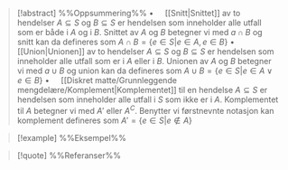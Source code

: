 
> [!abstract] %%Oppsummering%%
> $\bullet\quad$ [[Snitt|Snittet]] av to hendelser $A\subseteq S$ og $B\subseteq S$ er hendelsen som inneholder alle utfall som er både i $A$ og i $B$. Snittet av $A$ og $B$ betegner vi med $a\cap B$ og snitt kan da defineres som $A\cap B=\{e\in S | e\in A, e\in B\}$
> $\bullet\quad$ [[Union|Unionen]] av to hendelser $A\subseteq S$ og $B\subseteq S$ er hendelsen som inneholder alle utfall som er i $A$ eller i $B$. Unionen av $A$ og $B$ betegner vi med $a\cup B$ og union kan da defineres som $A\cup B=\{e\in S | e\in A \vee e\in B\}$
> $\bullet\quad$ [[Diskret matte/Grunnleggende mengdelære/Komplement|Komplementet]] til en hendelse $A\subseteq S$ er hendelsen som inneholder alle utfall i $S$ som ikke er i $A$. Komplementet til $A$ betegner vi med $A'$ eller $A^{C}$. Benytter vi førstnevnte notasjon kan komplement defineres som $A'=\{e\in S | e\notin A\}$

> [!example] %%Eksempel%%
> 

> [!quote] %%Referanser%%